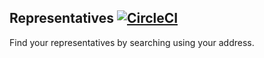 ## Representatives [![CircleCI](https://circleci.com/gh/luiscarlin/representatives/tree/master.svg?style=svg)](https://circleci.com/gh/luiscarlin/representatives/tree/master)

Find your representatives by searching using your address.
